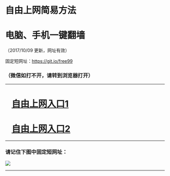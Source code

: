 ﻿# 自由上网简易方法

# 电脑、手机一键翻墙

（2017/10/09 更新，网址有效）

固定短网址：https://git.io/free99

### （微信如打不开，请转到浏览器打开）


***





# &nbsp;&nbsp; <a href="http://ft624425722.fwq-tz-1001.info/fwqtz01.html?t=100900115183 " target="_blank">自由上网入口1</a>
# &nbsp;&nbsp; <a href="http://ft3062532218.fwq-tz-1002.info/fwqtz02.html?t=10090015668 " target="_blank">自由上网入口2</a>
***

### 请记住下图中固定短网址：

<img src="https://s3-us-west-2.amazonaws.com/fwq-1001/yjfq-20170905okok.png" /> 


***

